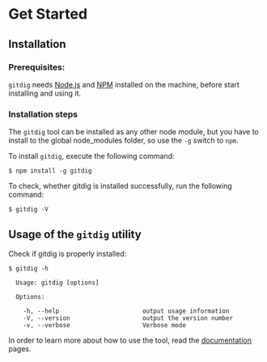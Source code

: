 # Get Started

## Installation

### Prerequisites:

`gitdig` needs [Node.js](http://nodejs.org/) and [NPM](https://npmjs.org/) installed on the machine, before start installing and using it.

### Installation steps

The `gitdig` tool can be installed as any other node module, but you have to install to the global node_modules folder, so use the `-g` switch to `npm`.

To install `gitdig`, execute the following command:

    $ npm install -g gitdig

To check, whether gitdig is installed successfully, run the following command:

    $ gitdig -V


## Usage of the `gitdig` utility

Check if gitdig is properly installed:

    $ gitdig -h

      Usage: gitdig [options]

      Options:

        -h, --help                       output usage information
        -V, --version                    output the version number
        -v, --verbose                    Verbose mode


In order to learn more about how to use the tool,
read the [documentation](documentation.html) pages.
